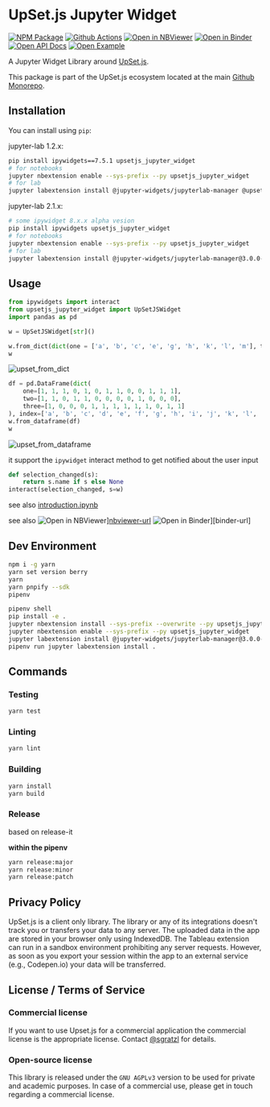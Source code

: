 # UpSet.js Jupyter Widget

[![NPM Package][npm-image]][npm-url] [![Github Actions][github-actions-image]][github-actions-url] [![Open in NBViewer][nbviewer]][nbviewer-url] [![Open in Binder][binder]][binder-j-url] [![Open API Docs][docs]][docs-j-url] [![Open Example][example]][example-j-url]

A Jupyter Widget Library around [UpSet.js](https://github.com/upsetjs/upsetjs).

This package is part of the UpSet.js ecosystem located at the main [Github Monorepo](https://github.com/upsetjs/upsetjs).

## Installation

You can install using `pip`:

jupyter-lab 1.2.x:

```bash
pip install ipywidgets==7.5.1 upsetjs_jupyter_widget
# for notebooks
jupyter nbextension enable --sys-prefix --py upsetjs_jupyter_widget
# for lab
jupyter labextension install @jupyter-widgets/jupyterlab-manager @upsetjs_jupyter_widget
```

jupyter-lab 2.1.x:

```bash
# some ipywidget 8.x.x alpha vesion
pip install ipywidgets upsetjs_jupyter_widget
# for notebooks
jupyter nbextension enable --sys-prefix --py upsetjs_jupyter_widget
# for lab
jupyter labextension install @jupyter-widgets/jupyterlab-manager@3.0.0-alpha.0 @upsetjs_jupyter_widget
```

## Usage

```python
from ipywidgets import interact
from upsetjs_jupyter_widget import UpSetJSWidget
import pandas as pd
```

```python
w = UpSetJSWidget[str]()
```

```python
w.from_dict(dict(one = ['a', 'b', 'c', 'e', 'g', 'h', 'k', 'l', 'm'], two = ['a', 'b', 'd', 'e', 'j'], three = ['a', 'e', 'f', 'g', 'h', 'i', 'j', 'l', 'm']))
w
```

![upset_from_dict](https://user-images.githubusercontent.com/4129778/79368564-e4715d00-7f4f-11ea-92f5-23ee89b5332f.png)

```python
df = pd.DataFrame(dict(
    one=[1, 1, 1, 0, 1, 0, 1, 1, 0, 0, 1, 1, 1],
    two=[1, 1, 0, 1, 1, 0, 0, 0, 0, 1, 0, 0, 0],
    three=[1, 0, 0, 0, 1, 1, 1, 1, 1, 1, 0, 1, 1]
), index=['a', 'b', 'c', 'd', 'e', 'f', 'g', 'h', 'i', 'j', 'k', 'l', 'm'])
w.from_dataframe(df)
w
```

![upset_from_dataframe](https://user-images.githubusercontent.com/4129778/79368563-e3d8c680-7f4f-11ea-92d2-db0c7af2882e.png)

it support the `ipywidget` interact method to get notified about the user input

```python
def selection_changed(s):
    return s.name if s else None
interact(selection_changed, s=w)
```

see also [introduction.ipynb](./master/examples/introduction.ipynb)

see also ![Open in NBViewer][nbviewer]][nbviewer-url] ![Open in Binder][binder]][binder-url]

## Dev Environment

```sh
npm i -g yarn
yarn set version berry
yarn
yarn pnpify --sdk
pipenv
```

```sh
pipenv shell
pip install -e .
jupyter nbextension install --sys-prefix --overwrite --py upsetjs_jupyter_widget
jupyter nbextension enable --sys-prefix --py upsetjs_jupyter_widget
jupyter labextension install @jupyter-widgets/jupyterlab-manager@3.0.0-alpha.0
pipenv run jupyter labextension install .
```

## Commands

### Testing

```sh
yarn test
```

### Linting

```sh
yarn lint
```

### Building

```sh
yarn install
yarn build
```

### Release

based on release-it

**within the pipenv**

```sh
yarn release:major
yarn release:minor
yarn release:patch
```

## Privacy Policy

UpSet.js is a client only library. The library or any of its integrations doesn't track you or transfers your data to any server. The uploaded data in the app are stored in your browser only using IndexedDB. The Tableau extension can run in a sandbox environment prohibiting any server requests. However, as soon as you export your session within the app to an external service (e.g., Codepen.io) your data will be transferred.

## License / Terms of Service

### Commercial license

If you want to use Upset.js for a commercial application the commercial license is the appropriate license. Contact [@sgratzl](mailto:sam@sgratzl.com) for details.

### Open-source license

This library is released under the `GNU AGPLv3` version to be used for private and academic purposes. In case of a commercial use, please get in touch regarding a commercial license.

[npm-image]: https://badge.fury.io/js/%40upsetjs%2Fjupyter_widget.svg
[npm-url]: https://npmjs.org/package/@upsetjs/jupyter_widget
[github-actions-image]: https://github.com/upsetjs/upsetjs_jupyter_widget/workflows/ci/badge.svg
[github-actions-url]: https://github.com/upsetjs/upsetjs_jupyter_widget/actions
[codepen]: https://img.shields.io/badge/CodePen-open-blue?logo=codepen
[nbviewer]: https://img.shields.io/badge/NBViewer-open-blue?logo=jupyter
[nbviewer-url]: https://nbviewer.jupyter.org/github/upsetjs/upsetjs_jupyter_widget/blob/master/examples/introduction.ipynb
[binder]: https://mybinder.org/badge_logo.svg
[binder-j-url]: https://mybinder.org/v2/gh/upsetjs/upsetjs_jupyter_widget/master?urlpath=lab/tree/examples/introduction.ipynb
[docs]: https://img.shields.io/badge/API-open-blue
[docs-j-url]: https://upset.js.org/api/jupyter
[example]: https://img.shields.io/badge/Example-open-red
[example-j-url]: https://upset.js.org/integrations/jupyter
